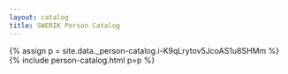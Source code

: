 ```yaml
---
layout: catalog
title: SWERIK Person Catalog
---
```

{% assign p = site.data._person-catalog.i-K9qLrytov5JcoAS1u8SHMm %}
{% include person-catalog.html p=p %}

